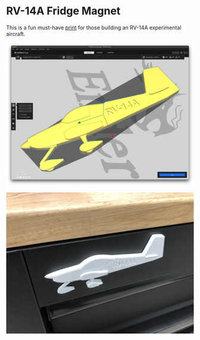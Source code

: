 # RV-14A Fridge Magnet

This is a fun must-have [print](./3mf/rv_14a_mag.3mf) for those building an RV-14A experimental aircraft. 

![RV-14A fridge magnet](./img/rv_14a_model_lg.jpg)

![RV-14A fridge magnet](./img/rv_14a_mag.jpg)
